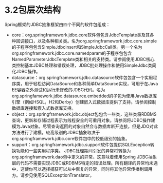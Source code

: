 # 3.2包层次结构

Spring框架的JDBC抽象框架由四个不同的软件包组成：

* core：org.springframework.jdbc.core软件包包含JdbcTemplate类及其各种回调接口，以及各种相关类。名为org.springframework.jdbc.core.simple的子程序包包含SimpleJdbcInsert和SimpleJdbcCall类。另一个名为org.springframework.jdbc.core.namedparam的子程序包包含NamedParameterJdbcTemplate类和相关的支持类。请参阅使用JDBC核心类控制基本JDBC处理和错误处理，JDBC批处理操作和使用SimpleJdbc类简化JDBC操作。
* datasource：org.springframework.jdbc.datasource软件包包含一个实用程序类，用于轻松访问DataSource和各种简单DataSource实现，可用于在Java EE容器之外测试和运行未修改的JDBC代码。名为org.springfamework.jdbc.datasource.embedded的子包为使用Java数据库引擎（例如HSQL，H2和Derby）创建嵌入式数据库提供了支持。请参阅控制数据库连接和嵌入式数据库支持。
* object：org.springframework.jdbc.object包包含一些类，这些类将RDBMS查询，更新和存储过程表示为线程安全的可重用对象。请参阅将JDBC操作建模为Java对象。尽管查询返回的对象自然会与数据库断开连接，但是JDO对此方法进行了建模。较高级别的JDBC抽象取决于org.springframework.jdbc.core软件包中的较低级别的抽象。
* support：org.springframework.jdbc.support软件包提供SQLException转换功能和一些实用程序类。 JDBC处理期间引发的异常将转换为org.springframework.dao包中定义的异常。这意味着使用Spring JDBC抽象层的代码不需要实现JDBC或RDBMS特定的错误处理。所有翻译的异常均未选中，这使你可以选择捕获可以从中恢复的异常，同时将其他异常传播到调用方。请参见使用SQLExceptionTranslator。

